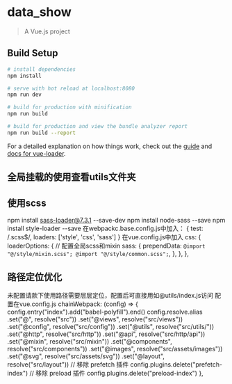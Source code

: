 # data_show

> A Vue.js project

## Build Setup

``` bash
# install dependencies
npm install

# serve with hot reload at localhost:8080
npm run dev

# build for production with minification
npm run build

# build for production and view the bundle analyzer report
npm run build --report
```

For a detailed explanation on how things work, check out the [guide](http://vuejs-templates.github.io/webpack/) and [docs for vue-loader](http://vuejs.github.io/vue-loader).


## 全局挂载的使用查看utils文件夹

## 使用scss
npm install sass-loader@7.3.1 --save-dev
npm install node-sass --save
npm install style-loader --save
在webpackc.base.config.js中加入：
      {
        test: /\.scss$/,
        loaders: ['style', 'css', 'sass']
      }
在vue.config.js中加入
  css: {
    loaderOptions: {
      // 配置全局scss和mixin
      sass: {
        prependData: `
          @import "@/style/mixin.scss";
          @import "@/style/common.scss";
        `,
      },
    },
  },


  ## 路径定位优化
  未配置请款下使用路径需要层层定位，配置后可直接用如@utils/index.js访问
  配置在vue.config.js
  chainWebpack: (config) => {
    config.entry("index").add("babel-polyfill").end()
    config.resolve.alias
      .set("@", resolve("src"))
      .set("@views", resolve("src/views"))
      .set("@config", resolve("src/config"))
      .set("@utils", resolve("src/utils/"))
      .set("@http", resolve("src/http"))
      .set("@api", resolve("src/http/api"))
      .set("@mixin", resolve("src/mixin"))
      .set("@components", resolve("src/components"))
      .set("@images", resolve("src/assets/images"))
      .set("@svg", resolve("src/assets/svg"))
      .set("@layout", resolve("src/layout"))
    // 移除 prefetch 插件
    config.plugins.delete("prefetch-index")
    // 移除 preload 插件
    config.plugins.delete("preload-index")
  },